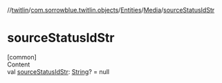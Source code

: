 //[twitlin](../../../index.md)/[com.sorrowblue.twitlin.objects](../../index.md)/[Entities](../index.md)/[Media](index.md)/[sourceStatusIdStr](source-status-id-str.md)



# sourceStatusIdStr  
[common]  
Content  
val [sourceStatusIdStr](source-status-id-str.md): [String](https://kotlinlang.org/api/latest/jvm/stdlib/kotlin/-string/index.html)? = null  



